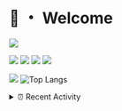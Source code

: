 # 👋 ・ Welcome
![](https://komarev.com/ghpvc/?username=Lorenzo0111)

![](https://img.shields.io/badge/Java-ED8B00?style=for-the-badge&logo=java&logoColor=white)
![](https://img.shields.io/badge/JavaScript-323330?style=for-the-badge&logo=javascript&logoColor=F7DF1E)
![](https://img.shields.io/badge/Node.js-339933?style=for-the-badge&logo=nodedotjs&logoColor=white)
![](https://img.shields.io/badge/React-20232A?style=for-the-badge&logo=react&logoColor=61DAFB)

[![](https://github-readme-stats.vercel.app/api?username=Lorenzo0111&show_icons=true&count_private=true)](https://github.com/Lorenzo0111)
![Top Langs](https://github-readme-stats.vercel.app/api/top-langs/?username=Lorenzo0111&layout=compact)

<details>
<summary>⏰ Recent Activity</summary>

<!--RECENT_ACTIVITY:start-->
1. ![comment] **Commented:** [ZombieStriker/QualityArmoryVehicles2#93](https://github.com/ZombieStriker/QualityArmoryVehicles2/issues/93#issuecomment-1046223360)
2. ![issueClosed] **Issue closed:** [ZombieStriker/QualityArmoryVehicles2#94](https://github.com/ZombieStriker/QualityArmoryVehicles2/issues/94)
3. ![prMerged] **Pull request merged:** [Lorenzo0111/NodeBin#67](https://github.com/Lorenzo0111/NodeBin/pull/67)
4. ![prMerged] **Pull request merged:** [Lorenzo0111/RocketJoin#59](https://github.com/Lorenzo0111/RocketJoin/pull/59)
5. ![comment] **Commented:** [Lorenzo0111/RocketJoin#59](https://github.com/Lorenzo0111/RocketJoin/pull/59#issuecomment-1045026937)
6. ![prMerged] **Pull request merged:** [Lorenzo0111/RocketJoin#58](https://github.com/Lorenzo0111/RocketJoin/pull/58)
7. ![comment] **Commented:** [Lorenzo0111/RocketJoin#53](https://github.com/Lorenzo0111/RocketJoin/pull/53#issuecomment-1045012955)
8. ![prMerged] **Pull request merged:** [ZombieStriker/QualityArmory#282](https://github.com/ZombieStriker/QualityArmory/pull/282)
9. ![issueClosed] **Issue closed:** [ZombieStriker/QualityArmory#283](https://github.com/ZombieStriker/QualityArmory/issues/283)
10. ![comment] **Commented:** [ZombieStriker/QualityArmory#283](https://github.com/ZombieStriker/QualityArmory/issues/283#issuecomment-1043977106)
<!--RECENT_ACTIVITY:end-->


<!--RECENT_ACTIVITY:last_update-->
Last Updated: Monday, February 21st, 2022, 12:44:06 AM
<!--RECENT_ACTIVITY:last_update_end-->
</details>

[issueOpened]: https://cdn.jsdelivr.net/gh/Readme-Workflows/Readme-Icons@main/icons/octicons/IssueOpenedOld.svg
[issueClosed]: https://cdn.jsdelivr.net/gh/Readme-Workflows/Readme-Icons@main/icons/octicons/IssueClosedOld.svg

[prOpened]: https://cdn.jsdelivr.net/gh/Readme-Workflows/Readme-Icons@main/icons/octicons/PullRequestOpened.svg
[prClosed]: https://cdn.jsdelivr.net/gh/Readme-Workflows/Readme-Icons@main/icons/octicons/PullRequestClosed.svg
[prMerged]: https://cdn.jsdelivr.net/gh/Readme-Workflows/Readme-Icons@main/icons/octicons/PullRequestMerged.svg

[comment]: https://cdn.jsdelivr.net/gh/Readme-Workflows/Readme-Icons@main/icons/octicons/Comment.svg

[changesRequested]: https://cdn.jsdelivr.net/gh/Readme-Workflows/Readme-Icons@main/icons/octicons/RequestedChanges.svg
[approved]: https://cdn.jsdelivr.net/gh/Readme-Workflows/Readme-Icons@main/icons/octicons/ApprovedChanges.svg

[repoCreated]: https://cdn.jsdelivr.net/gh/Readme-Workflows/Readme-Icons@main/icons/octicons/Repository.svg
[release]: https://cdn.jsdelivr.net/gh/Readme-Workflows/Readme-Icons@main/icons/octicons/Release.svg
[star]: https://cdn.jsdelivr.net/gh/Readme-Workflows/Readme-Icons@main/icons/octicons/StarredRepository.svg
[wiki]: https://cdn.jsdelivr.net/gh/Readme-Workflows/Readme-Icons@main/icons/octicons/Wiki.svg
[fork]: https://cdn.jsdelivr.net/gh/Readme-Workflows/Readme-Icons@main/icons/octicons/ForkedRepository.svg
[people]: https://cdn.jsdelivr.net/gh/Readme-Workflows/Readme-Icons@main/icons/octicons/People.svg
